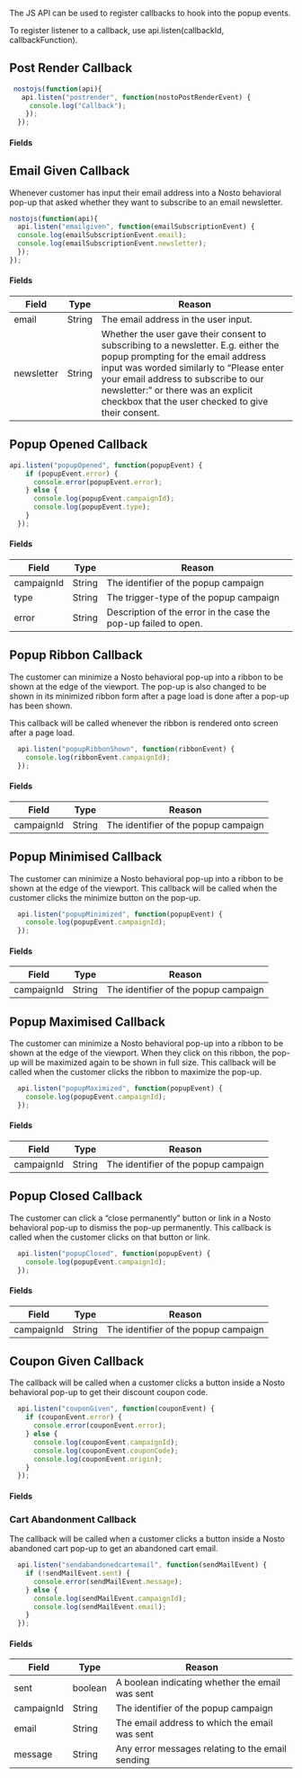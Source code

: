 The JS API can be used to register callbacks to hook into the popup events.

To register listener to a callback, use api.listen(callbackId, callbackFunction).

## Post Render Callback

```js
 nostojs(function(api){
   api.listen("postrender", function(nostoPostRenderEvent) { 
     console.log("Callback");
    });
  });
```

#### Fields

## Email Given Callback

Whenever customer has input their email address into a Nosto behavioral pop-up that asked whether they want to subscribe to an email newsletter.

```js
nostojs(function(api){
  api.listen("emailgiven", function(emailSubscriptionEvent) {
  console.log(emailSubscriptionEvent.email);
  console.log(emailSubscriptionEvent.newsletter);
  });
});
```

#### Fields

| Field      | Type   | Reason                                                                                                                                                                                                                                                                                                    |
|------------|--------|-----------------------------------------------------------------------------------------------------------------------------------------------------------------------------------------------------------------------------------------------------------------------------------------------------------|
| email      | String | The email address in the user input.                                                                                                                                                                                                                                                                      |
| newsletter | String | Whether the user gave their consent to subscribing to a newsletter. E.g. either the pop­up prompting for the email address input was worded similarly to “Please enter your email address to subscribe to our newsletter:” or there was an explicit checkbox that the user checked to give their consent. |

## Popup Opened Callback

```js
api.listen("popupOpened", function(popupEvent) {
    if (popupEvent.error) {
      console.error(popupEvent.error);
    } else {
      console.log(popupEvent.campaignId);
      console.log(popupEvent.type);
    }
  });
```

#### Fields

| Field      | Type   | Reason                                                          |
|------------|--------|-----------------------------------------------------------------|
| campaignId | String | The identifier of the popup campaign                            |
| type       | String | The trigger-type of the popup campaign                          |
| error      | String | Description of the error in the case the pop-up failed to open. |

## Popup Ribbon Callback

The customer can minimize a Nosto behavioral pop-up into a ribbon to be shown at the edge of the viewport. The pop-up is also changed to be shown in its minimized ribbon form after a page load is done after a pop-up has been shown.

This callback will be called whenever the ribbon is rendered onto screen after a page load.

```js
  api.listen("popupRibbonShown", function(ribbonEvent) {
    console.log(ribbonEvent.campaignId);
  });
```

#### Fields

| Field      | Type   | Reason                               |
|------------|--------|--------------------------------------|
| campaignId | String | The identifier of the popup campaign |

## Popup Minimised Callback

The customer can minimize a Nosto behavioral pop-up into a ribbon to be shown at the edge of the viewport. This callback will be called when the customer clicks the minimize button on the pop-up.

```js
  api.listen("popupMinimized", function(popupEvent) {
    console.log(popupEvent.campaignId);
  });
```

#### Fields

| Field      | Type   | Reason                               |
|------------|--------|--------------------------------------|
| campaignId | String | The identifier of the popup campaign |

## Popup Maximised Callback

The customer can minimize a Nosto behavioral pop-up into a ribbon to be shown at the edge of the viewport. When they click on this ribbon, the pop-up will be maximized again to be shown in full size. This callback will be called when the customer clicks the ribbon to maximize the pop-up.

```js
  api.listen("popupMaximized", function(popupEvent) {
    console.log(popupEvent.campaignId);
  });
```

#### Fields

| Field      | Type   | Reason                               |
|------------|--------|--------------------------------------|
| campaignId | String | The identifier of the popup campaign |

## Popup Closed Callback

The customer can click a “close permanently” button or link in a Nosto behavioral pop-up to dismiss the pop-up permanently. This callback is called when the customer clicks on that button or link.

```js
  api.listen("popupClosed", function(popupEvent) {
    console.log(popupEvent.campaignId);
  });
```

#### Fields

| Field      | Type   | Reason                               |
|------------|--------|--------------------------------------|
| campaignId | String | The identifier of the popup campaign |

## Coupon Given Callback

The callback will be called when a customer clicks a button inside a Nosto behavioral pop-up to get their discount coupon code.

```js
  api.listen("couponGiven", function(couponEvent) {
    if (couponEvent.error) {
      console.error(couponEvent.error);
    } else {
      console.log(couponEvent.campaignId);
      console.log(couponEvent.couponCode);
      console.log(couponEvent.origin);
    }
  });
```

#### Fields

### Cart Abandonment Callback

The callback will be called when a customer clicks a button inside a Nosto abandoned cart pop-up to get an abandoned cart email.

```js
  api.listen("sendabandonedcartemail", function(sendMailEvent) {
    if (!sendMailEvent.sent) {
      console.error(sendMailEvent.message);
    } else {
      console.log(sendMailEvent.campaignId);
      console.log(sendMailEvent.email);
    }
  });
```

#### Fields

| Field      | Type    | Reason                                           |
|------------|---------|--------------------------------------------------|
| sent       | boolean | A boolean indicating whether the email was sent  |
| campaignId | String  | The identifier of the popup campaign             |
| email      | String  | The email address to which the email was sent    |
| message    | String  | Any error messages relating to the email sending |